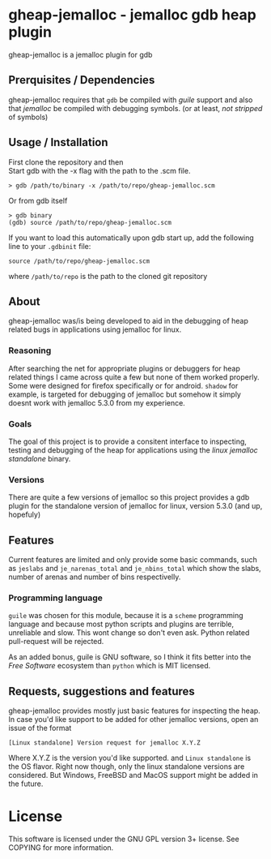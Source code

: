 
# gheap-jemalloc - jemalloc gdb heap plugin

gheap-jemalloc is a jemalloc plugin for gdb

## Prerquisites / Dependencies

gheap-jemalloc requires that `gdb` be compiled with *guile* support
and also that *jemalloc* be compiled with debugging symbols.
(or at least, _not stripped_ of symbols)

## Usage / Installation

First clone the repository and then  
Start gdb with the -x flag with the path to the .scm file.

```
> gdb /path/to/binary -x /path/to/repo/gheap-jemalloc.scm
```

Or from gdb itself

```
> gdb binary
(gdb) source /path/to/repo/gheap-jemalloc.scm
```

If you want to load this automatically upon gdb start up, add the
following line to your `.gdbinit` file:

```
source /path/to/repo/gheap-jemalloc.scm
```

where `/path/to/repo` is the path to the cloned git repository

## About

gheap-jemalloc was/is being developed to aid in the debugging of heap
related bugs in applications using jemalloc for linux.

### Reasoning

After searching
the net for appropriate plugins or debuggers for heap related things
I came across quite a few but none of them worked properly. Some
were designed for firefox specifically or for android. `shadow`
for example, is targeted for debugging of jemalloc but somehow it
simply doesnt work with jemalloc 5.3.0 from my experience.

### Goals

The goal of this project is to provide a consitent interface to
inspecting, testing and debugging of the heap for applications
using the _linux jemalloc standalone_ binary.

### Versions

There are quite a few versions of jemalloc so this project provides
a gdb plugin for the standalone version of jemalloc for linux, version
5.3.0 (and up, hopefuly)

## Features

Current features are limited and only provide some basic commands, such
as `jeslabs` and `je_narenas_total` and `je_nbins_total` which show the slabs, number
of arenas and number of bins respectivelly.

### Programming language

`guile` was chosen for this module, because it is a `scheme` programming
language and because most python scripts and plugins are terrible, unreliable and slow.
This wont change so don't even ask. Python related pull-request will be rejected.

As an added bonus, guile is GNU software, so I think it fits better into the _Free Software_
ecosystem than `python` which is MIT licensed.

## Requests, suggestions and features

gheap-jemalloc provides mostly just basic features for inspecting the heap.
In case you'd like support to be added for other jemalloc versions, open
an issue of the format

`[Linux standalone] Version request for jemalloc X.Y.Z`

Where X.Y.Z is the version you'd like supported. and `Linux standalone` is
the OS flavor. Right now though, only the linux standalone versions are considered.
But Windows, FreeBSD and MacOS support might be added in the future.

# License

This software is licensed under the GNU GPL version 3+ license. See COPYING
for more information.
